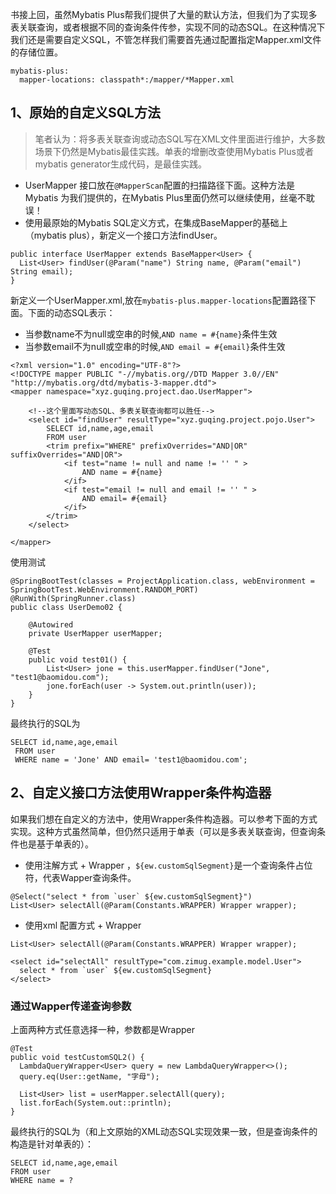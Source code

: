 书接上回，虽然Mybatis Plus帮我们提供了大量的默认方法，但我们为了实现多表关联查询，或者根据不同的查询条件传参，实现不同的动态SQL。在这种情况下我们还是需要自定义SQL，不管怎样我们需要首先通过配置指定Mapper.xml文件的存储位置。

```
mybatis-plus:
  mapper-locations: classpath*:/mapper/*Mapper.xml

```

## 1、原始的自定义SQL方法

> 笔者认为：将多表关联查询或动态SQL写在XML文件里面进行维护，大多数场景下仍然是Mybatis最佳实践。单表的增删改查使用Mybatis Plus或者mybatis generator生成代码，是最佳实践。

- UserMapper 接口放在`@MapperScan`配置的扫描路径下面。这种方法是Mybatis 为我们提供的，在Mybatis Plus里面仍然可以继续使用，丝毫不耽误！
- 使用最原始的Mybatis SQL定义方式，在集成BaseMapper的基础上（mybatis plus），新定义一个接口方法findUser。

```
public interface UserMapper extends BaseMapper<User> {
  List<User> findUser(@Param("name") String name, @Param("email") String email);
}

```

新定义一个UserMapper.xml,放在`mybatis-plus.mapper-locations`配置路径下面。下面的动态SQL表示：

- 当参数name不为null或空串的时候,`AND name = #{name}`条件生效
- 当参数email不为null或空串的时候,`AND email = #{email}`条件生效

```
<?xml version="1.0" encoding="UTF-8"?>
<!DOCTYPE mapper PUBLIC "-//mybatis.org//DTD Mapper 3.0//EN" "http://mybatis.org/dtd/mybatis-3-mapper.dtd">
<mapper namespace="xyz.guqing.project.dao.UserMapper">

    <!--这个里面写动态SQL、多表关联查询都可以胜任-->
    <select id="findUser" resultType="xyz.guqing.project.pojo.User">
        SELECT id,name,age,email
        FROM user
        <trim prefix="WHERE" prefixOverrides="AND|OR" suffixOverrides="AND|OR">
            <if test="name != null and name != '' " >
                AND name = #{name}
            </if>
            <if test="email != null and email != '' " >
                AND email= #{email}
            </if>
        </trim>
    </select>

</mapper>

```

使用测试

```
@SpringBootTest(classes = ProjectApplication.class, webEnvironment = SpringBootTest.WebEnvironment.RANDOM_PORT)
@RunWith(SpringRunner.class)
public class UserDemo02 {

    @Autowired
    private UserMapper userMapper;

    @Test
    public void test01() {
        List<User> jone = this.userMapper.findUser("Jone", "test1@baomidou.com");
        jone.forEach(user -> System.out.println(user));
    }
}
```

最终执行的SQL为

```
SELECT id,name,age,email
 FROM user
 WHERE name = 'Jone' AND email= 'test1@baomidou.com';
```

## 2、自定义接口方法使用Wrapper条件构造器

如果我们想在自定义的方法中，使用Wrapper条件构造器。可以参考下面的方式实现。这种方式虽然简单，但仍然只适用于单表（可以是多表关联查询，但查询条件也是基于单表的）。

- 使用注解方式 + Wrapper ，`${ew.customSqlSegment}`是一个查询条件占位符，代表Wapper查询条件。

```
@Select("select * from `user` ${ew.customSqlSegment}")
List<User> selectAll(@Param(Constants.WRAPPER) Wrapper wrapper);

```

- 使用xml 配置方式 + Wrapper

```
List<User> selectAll(@Param(Constants.WRAPPER) Wrapper wrapper);

```

```
<select id="selectAll" resultType="com.zimug.example.model.User">
  select * from `user` ${ew.customSqlSegment}
</select>

```

### 通过Wapper传递查询参数

上面两种方式任意选择一种，参数都是Wrapper

```
@Test
public void testCustomSQL2() {
  LambdaQueryWrapper<User> query = new LambdaQueryWrapper<>();
  query.eq(User::getName, "字母");

  List<User> list = userMapper.selectAll(query);
  list.forEach(System.out::println);
}

```

最终执行的SQL为（和上文原始的XML动态SQL实现效果一致，但是查询条件的构造是针对单表的）：

```
SELECT id,name,age,email 
FROM user 
WHERE name = ? 
```